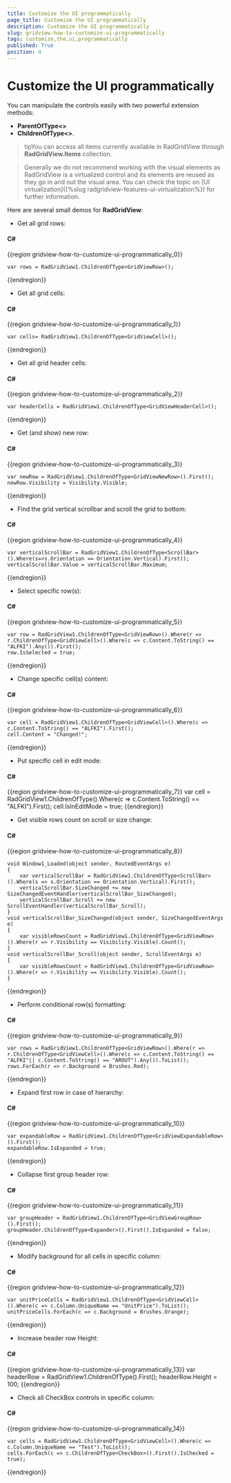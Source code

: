 ```yaml
---
title: Customize the UI programmatically
page_title: Customize the UI programmatically
description: Customize the UI programmatically
slug: gridview-how-to-customize-ui-programmatically
tags: customize,the,ui,programmatically
published: True
position: 4
---
```


# Customize the UI programmatically

You can manipulate the controls easily with two powerful extension methods: 

* __ParentOfType<>__ 
* __ChildrenOfType<>__.

>tipYou can access all items currently available in RadGridView through __RadGridView.Items__ collection.

>Generally we do not recommend working with the visual elements as RadGridView is a virtualized control and its elements are reused as they go in and out the visual area. You can check the topic on [UI virtualization]({%slug radgridview-features-ui-virtualization%}) for further information. 

Here are several small demos for __RadGridView__:

* Get all grid rows:

#### __C#__
{{region gridview-how-to-customize-ui-programmatically_0}}

	var rows = RadGridView1.ChildrenOfType<GridViewRow>();
{{endregion}}

* Get all grid cells:

#### __C#__
{{region gridview-how-to-customize-ui-programmatically_1}}

	var cells= RadGridView1.ChildrenOfType<GridViewCell>();
{{endregion}}

* Get all grid header cells:

#### __C#__

{{region gridview-how-to-customize-ui-programmatically_2}}

	var headerCells = RadGridView1.ChildrenOfType<GridViewHeaderCell>();
{{endregion}}


* Get (and show) new row:

#### __C#__

{{region gridview-how-to-customize-ui-programmatically_3}}

	var newRow = RadGridView1.ChildrenOfType<GridViewNewRow>().First();
	newRow.Visibility = Visibility.Visible;
{{endregion}}


* Find the grid vertical scrollbar and scroll the grid to bottom:

#### __C#__

{{region gridview-how-to-customize-ui-programmatically_4}}

	var verticalScrollBar = RadGridView1.ChildrenOfType<ScrollBar>().Where(s=>s.Orientation == Orientation.Vertical).First();
	verticalScrollBar.Value = verticalScrollBar.Maximum;
{{endregion}}

* Select specific row(s):

#### __C#__

{{region gridview-how-to-customize-ui-programmatically_5}}

	var row = RadGridView1.ChildrenOfType<GridViewRow>().Where(r => r.ChildrenOfType<GridViewCell>().Where(c => c.Content.ToString() == "ALFKI").Any()).First();
	row.IsSelected = true;
{{endregion}}

* Change specific cell(s) content:

#### __C#__

{{region gridview-how-to-customize-ui-programmatically_6}}

	var cell = RadGridView1.ChildrenOfType<GridViewCell>().Where(c => c.Content.ToString() == "ALFKI").First();
	cell.Content = "Changed!";
{{endregion}}

* Put specific cell in edit mode:

#### __C#__

{{region gridview-how-to-customize-ui-programmatically_7}}
	var cell = RadGridView1.ChildrenOfType<GridViewCell>().Where(c => c.Content.ToString() == "ALFKI").First();
	cell.IsInEditMode = true;
	{{endregion}}

* Get visible rows count on scroll or size change:
    
#### __C#__

{{region gridview-how-to-customize-ui-programmatically_8}}

	void Window1_Loaded(object sender, RoutedEventArgs e)
	{
	    var verticalScrollBar = RadGridView1.ChildrenOfType<ScrollBar>().Where(s => s.Orientation == Orientation.Vertical).First();
	    verticalScrollBar.SizeChanged += new SizeChangedEventHandler(verticalScrollBar_SizeChanged);
	    verticalScrollBar.Scroll += new ScrollEventHandler(verticalScrollBar_Scroll);
	}
	void verticalScrollBar_SizeChanged(object sender, SizeChangedEventArgs e)
	{
	    var visibleRowsCount = RadGridView1.ChildrenOfType<GridViewRow>().Where(r => r.Visibility == Visibility.Visible).Count();
	}
	void verticalScrollBar_Scroll(object sender, ScrollEventArgs e)
	{
	    var visibleRowsCount = RadGridView1.ChildrenOfType<GridViewRow>().Where(r => r.Visibility == Visibility.Visible).Count();
	}
{{endregion}}

* Perform conditional row(s) formatting:
    
#### __C#__

{{region gridview-how-to-customize-ui-programmatically_9}}

	var rows = RadGridView1.ChildrenOfType<GridViewRow>().Where(r => r.ChildrenOfType<GridViewCell>().Where(c => c.Content.ToString() == "ALFKI"|| c.Content.ToString() == "AROUT").Any()).ToList();
	rows.ForEach(r => r.Background = Brushes.Red);
{{endregion}}

* Expand first row in case of hierarchy:

#### __C#__

{{region gridview-how-to-customize-ui-programmatically_10}}

	var expandableRow = RadGridView1.ChildrenOfType<GridViewExpandableRow>().First();
	expandableRow.IsExpanded = true;
{{endregion}}


* Collapse first group header row:

#### __C#__

{{region gridview-how-to-customize-ui-programmatically_11}}

	var groupHeader = RadGridView1.ChildrenOfType<GridViewGroupRow>().First();
	groupHeader.ChildrenOfType<Expander>().First().IsExpanded = false;
{{endregion}}

* Modify background for all cells in specific column:   

#### __C#__

{{region gridview-how-to-customize-ui-programmatically_12}}

	var unitPriceCells = RadGridView1.ChildrenOfType<GridViewCell>().Where(c => c.Column.UniqueName == "UnitPrice").ToList();
	unitPriceCells.ForEach(c => c.Background = Brushes.Orange);
{{endregion}}

* Increase header row Height:   

#### __C#__

{{region gridview-how-to-customize-ui-programmatically_13}}
	var headerRow = RadGridView1.ChildrenOfType<GridViewHeaderRow>().First();
	headerRow.Height = 100;
{{endregion}}

* Check all CheckBox controls in specific column:

#### __C#__

{{region gridview-how-to-customize-ui-programmatically_14}}

	var cells = RadGridView1.ChildrenOfType<GridViewCell>().Where(c => c.Column.UniqueName == "Test").ToList();
	cells.ForEach(c => c.ChildrenOfType<CheckBox>().First().IsChecked = true);
{{endregion}}




